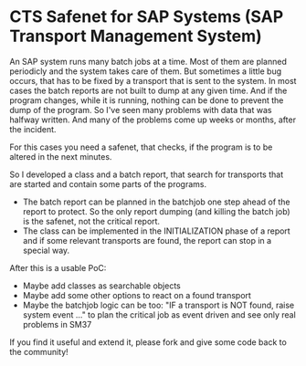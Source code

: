 # CTS Safenet for SAP Systems (SAP Transport Management System)

An SAP system runs many batch jobs at a time. Most of them are planned periodicly and the system takes care of them. But sometimes a little bug occurs, that has to be fixed by a transport that is sent to the system. In most cases the batch reports are not built to dump at any given time. And if the program changes, while it is running, nothing can be done to prevent the dump of the program.
So I've seen many problems with data that was halfway written. And many of the problems come up weeks or months, after the incident.

For this cases you need a safenet, that checks, if the program is to be altered in the next minutes.

So I developed a class and a batch report, that search for transports that are started and contain some parts of the programs.
* The batch report can be planned in the batchjob one step ahead of the report to protect. So the only report dumping (and killing the batch job) is the safenet, not the critical report.
* The class can be implemented in the INITIALIZATION phase of a report and if some relevant transports are found, the report can stop in a special way.


After this is a usable PoC:
* Maybe add classes as searchable objects
* Maybe add some other options to react on a found transport
* Maybe the batchjob logic can be too: "IF a transport is NOT found, raise system event ..." to plan the critical job as event driven and see only real problems in SM37

If you find it useful and extend it, please fork and give some code back to the community!
